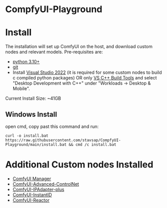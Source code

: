 # CompfyUI-Playground

# Install

The installation will set up ComfyUI on the host, and download custom nodes and relevant models. Pre-requisites are:

- [python 3.10+](https://www.python.org/downloads/)
- [git](https://git-scm.com/downloads)
- Install [Visual Studio 2022](https://visualstudio.microsoft.com/downloads/) (it is required for some custom nodes to build c compiled python packages) OR only [VS C++ Build Tools](https://visualstudio.microsoft.com/visual-cpp-build-tools/) and select "Desktop Development with C++" under "Workloads -> Desktop & Mobile".

Current Install Size: ~41GB

## Windows Install

open cmd, copy past this command and run:

```shell
curl -o install.bat https://raw.githubusercontent.com/stavsap/CompfyUI-Playground/main/install.bat && cmd /c install.bat
```

# Additional Custom nodes Installed

- [ComfyUI Manager](https://github.com/ltdrdata/ComfyUI-Manager)
- [ComfyUI-Advanced-ControlNet](https://github.com/Kosinkadink/ComfyUI-Advanced-ControlNet.git)
- [ComfyUI-IPAdapter-plus](https://github.com/cubiq/ComfyUI_IPAdapter_plus.git)
- [ComfyUI-InstantID](https://github.com/cubiq/ComfyUI_InstantID.git)
- [ComfyUI-Reactor](https://github.com/Gourieff/comfyui-reactor-node.git)
